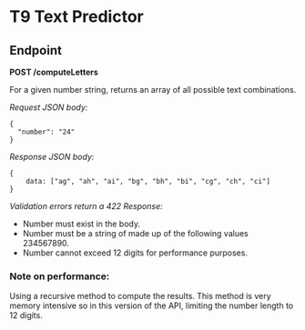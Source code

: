 # T9 Text Predictor

## Endpoint

**POST /computeLetters**

For a given number string, returns an array of all possible text combinations.

*Request JSON body:*
```
{
  "number": "24"
}
```

*Response JSON body:*
```
{
	data: ["ag", "ah", "ai", "bg", "bh", "bi", "cg", "ch", "ci"]
}
```

*Validation errors return a 422 Response:*
 - Number must exist in the body.
 - Number must be a string of made up of the following values 234567890.
 - Number cannot exceed 12 digits for performance purposes.

 ### Note on performance:
Using a recursive method to compute the results. This method is very memory intensive so 
in this version of the API, limiting the number length to 12 digits.
